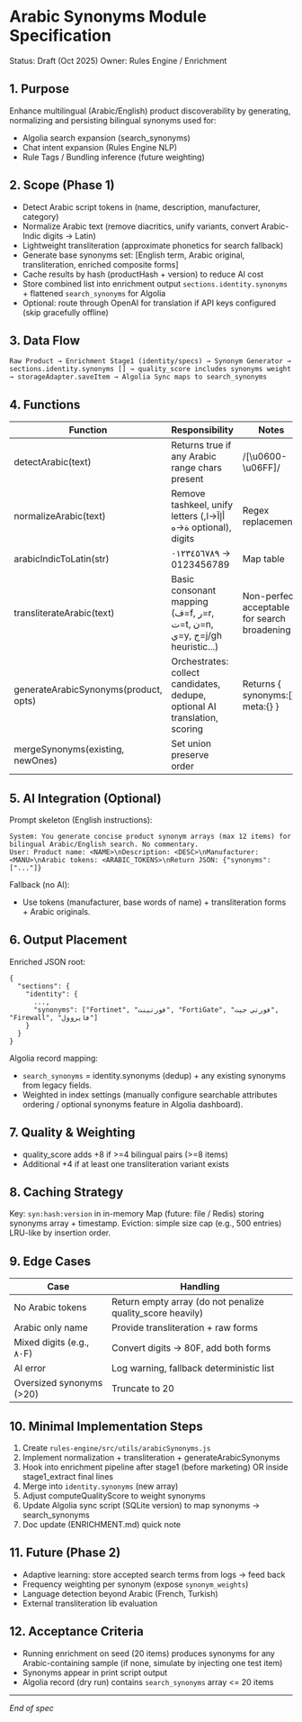 # Arabic Synonyms Module Specification

Status: Draft (Oct 2025)
Owner: Rules Engine / Enrichment

## 1. Purpose
Enhance multilingual (Arabic/English) product discoverability by generating, normalizing and persisting bilingual synonyms used for:
- Algolia search expansion (search_synonyms)
- Chat intent expansion (Rules Engine NLP)
- Rule Tags / Bundling inference (future weighting)

## 2. Scope (Phase 1)
- Detect Arabic script tokens in (name, description, manufacturer, category)
- Normalize Arabic text (remove diacritics, unify variants, convert Arabic-Indic digits → Latin)
- Lightweight transliteration (approximate phonetics for search fallback)
- Generate base synonyms set: [English term, Arabic original, transliteration, enriched composite forms]
- Cache results by hash (productHash + version) to reduce AI cost
- Store combined list into enrichment output `sections.identity.synonyms` + flattened `search_synonyms` for Algolia
- Optional: route through OpenAI for translation if API keys configured (skip gracefully offline)

## 3. Data Flow
```
Raw Product → Enrichment Stage1 (identity/specs) → Synonym Generator → sections.identity.synonyms [] → quality_score includes synonyms weight → storageAdapter.saveItem → Algolia Sync maps to search_synonyms
```

## 4. Functions
| Function | Responsibility | Notes |
|----------|---------------|-------|
| detectArabic(text) | Returns true if any Arabic range chars present | /[\u0600-\u06FF]/ |
| normalizeArabic(text) | Remove tashkeel, unify letters (أإآ→ا, ة→ه optional), digits | Regex replacements |
| arabicIndicToLatin(str) | ٠١٢٣٤٥٦٧٨٩ → 0123456789 | Map table |
| transliterateArabic(text) | Basic consonant mapping (ف=f, ر=r, ت=t, ن=n, ي=y, ج=j/gh heuristic...) | Non-perfect; acceptable for search broadening |
| generateArabicSynonyms(product, opts) | Orchestrates: collect candidates, dedupe, optional AI translation, scoring | Returns { synonyms:[], meta:{} } |
| mergeSynonyms(existing, newOnes) | Set union preserve order | | 

## 5. AI Integration (Optional)
Prompt skeleton (English instructions):
```
System: You generate concise product synonym arrays (max 12 items) for bilingual Arabic/English search. No commentary.
User: Product name: <NAME>\nDescription: <DESC>\nManufacturer: <MANU>\nArabic tokens: <ARABIC_TOKENS>\nReturn JSON: {"synonyms":["..."]}
```
Fallback (no AI):
- Use tokens (manufacturer, base words of name) + transliteration forms + Arabic originals.

## 6. Output Placement
Enriched JSON root:
```
{
  "sections": {
    "identity": {
      ...,
      "synonyms": ["Fortinet", "فورتينت", "FortiGate", "فورتي جيت", "Firewall", "فايروول"]
    }
  }
}
```
Algolia record mapping:
- `search_synonyms` = identity.synonyms (dedup) + any existing synonyms from legacy fields.
- Weighted in index settings (manually configure searchable attributes ordering / optional synonyms feature in Algolia dashboard).

## 7. Quality & Weighting
- quality_score adds +8 if >=4 bilingual pairs (>=8 items)
- Additional +4 if at least one transliteration variant exists

## 8. Caching Strategy
Key: `syn:hash:version` in in-memory Map (future: file / Redis) storing synonyms array + timestamp.
Eviction: simple size cap (e.g., 500 entries) LRU-like by insertion order.

## 9. Edge Cases
Case | Handling
-----|---------
No Arabic tokens | Return empty array (do not penalize quality_score heavily)
Arabic only name | Provide transliteration + raw forms
Mixed digits (e.g., ٨٠F) | Convert digits → 80F, add both forms
AI error | Log warning, fallback deterministic list
Oversized synonyms (>20) | Truncate to 20

## 10. Minimal Implementation Steps
1. Create `rules-engine/src/utils/arabicSynonyms.js`
2. Implement normalization + transliteration + generateArabicSynonyms
3. Hook into enrichment pipeline after stage1 (before marketing) OR inside stage1_extract final lines
4. Merge into `identity.synonyms` (new array)
5. Adjust computeQualityScore to weight synonyms
6. Update Algolia sync script (SQLite version) to map synonyms → search_synonyms
7. Doc update (ENRICHMENT.md) quick note

## 11. Future (Phase 2)
- Adaptive learning: store accepted search terms from logs → feed back
- Frequency weighting per synonym (expose `synonym_weights`)
- Language detection beyond Arabic (French, Turkish)
- External transliteration lib evaluation

## 12. Acceptance Criteria
- Running enrichment on seed (20 items) produces synonyms for any Arabic-containing sample (if none, simulate by injecting one test item)
- Synonyms appear in print script output
- Algolia record (dry run) contains `search_synonyms` array <= 20 items

---
*End of spec*
